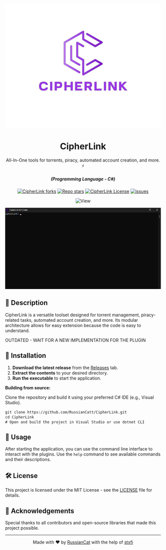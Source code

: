 <p align="center"><img src="CipherLink/Images/cipherlink.png" alt="CipherLink"></p>
<div align="center" style="margin-top: 0;">
   <h1>CipherLink</h1>
   <p>All-In-One tools for torrents, piracy, automated account creation, and more. ⚡</p>
</div>
<em><h5 align="center">(Programming Language - C#)</h5></em>
<p align="center">
<a href="#"><img alt="CipherLink forks" src="https://img.shields.io/github/forks/RussianCatt/CipherLink?style=for-the-badge"></a>
<a href="#"><img alt="Repo stars" src="https://img.shields.io/github/stars/RussianCatt/CipherLink?style=for-the-badge&color=yellow"></a>
<a href="#"><img alt="CipherLink License" src="https://img.shields.io/github/license/RussianCatt/CipherLink?color=cyan&style=for-the-badge"></a>
<a href="https://github.com/RussianCatt/CipherLink/issues"><img alt="issues" src="https://img.shields.io/github/issues/RussianCatt/CipherLink?color=purple&style=for-the-badge"></a>
<p align="center"><img src="https://views.whatilearened.today/views/github/RussianCatt/CipherLink.svg" width="80px" height="28px" alt="View"></p>


<p align="center"><img src="CipherLink/Images/Screenshot.png" width="570" alt="CipherLink Screenshot"></p>

## 📄 Description

CipherLink is a versatile toolset designed for torrent management, piracy-related tasks, automated account creation, and more. Its modular architecture allows for easy extension because the code is easy to understand.

OUTDATED - WAIT FOR A NEW IMPLEMENTATION FOR THE PLUGIN

## 🔧 Installation

1. **Download the latest release** from the [Releases](https://github.com/RussianCatt/CipherLink/releases) tab.
2. **Extract the contents** to your desired directory.
3. **Run the executable** to start the application.

**Building from source:**

Clone the repository and build it using your preferred C# IDE (e.g., Visual Studio).

```shell
git clone https://github.com/RussianCatt/CipherLink.git
cd CipherLink
# Open and build the project in Visual Studio or use dotnet CLI
```

## 🚀 Usage

After starting the application, you can use the command line interface to interact with the plugins. Use the `help` command to see available commands and their descriptions.


## 🛠️ License

This project is licensed under the MIT License - see the [LICENSE](LICENSE) file for details.

## 🌟 Acknowledgements

Special thanks to all contributors and open-source libraries that made this project possible.

---

<p align="center">
Made with ❤️ by  <a href="https://github.com/RussianCatt/">RussianCat</a> with the help of <a href="https://github.com/stxfi/">stxfi</a>
</p>
